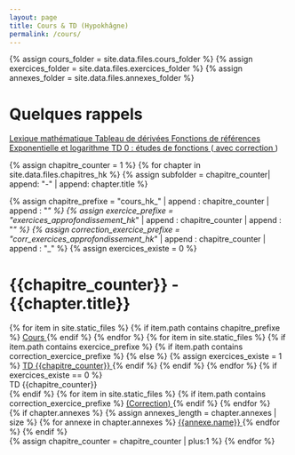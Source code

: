 ```yaml
---
layout: page
title: Cours & TD (Hypokhâgne)
permalink: /cours/
---
```



{% assign cours_folder = site.data.files.cours_folder %}
{% assign exercices_folder = site.data.files.exercices_folder %}
{% assign annexes_folder = site.data.files.annexes_folder %}

<div class="chapter">
	<h1 class="chapter-title">Quelques rappels</h1> 
	<div class="link-container">
		<div class="annexes">
			<a href="{{site.baseurl}}/{{annexes_folder}}/lexique_mathematique_web.pdf">
				<i class="ri-file-fill"></i> 
				<span> Lexique mathématique </span>
			</a>
			<a href="{{site.baseurl}}/{{annexes_folder}}/tableau_derivees_web.pdf">
				<i class="ri-file-fill"></i> 
				<span> Tableau de dérivées </span>
			</a>
			<a href="{{site.baseurl}}/{{annexes_folder}}/fonctions_reference_merged_web.pdf">
				<i class="ri-file-fill"></i> 
				<span> Fonctions de références </span>
			</a>
			<a href="{{site.baseurl}}/{{annexes_folder}}/poster_exp_ln_web.pdf">
				<i class="ri-file-fill"></i> 
				<span> Exponentielle et logarithme </span>
			</a>
			<a href="{{site.baseurl}}/{{annexes_folder}}/hk_td0_etude_fonctions_web.pdf">
				<i class="ri-puzzle-fill"></i> 
				<span> TD 0 : études de fonctions </span>
			</a>
			(<a href="{{site.baseurl}}/{{annexes_folder}}/corr_hk_td0_etude_fonctions_web.pdf">
				<i class="ri-file-fill"></i> 
				<span> avec correction </span>
			</a>)
		</div>
	</div>
</div>

{% assign chapitre_counter = 1 %}
{% for chapter in site.data.files.chapitres_hk %}
{% assign subfolder = chapitre_counter| append: "-" | append: chapter.title %}

{% assign chapitre_prefixe = "cours_hk_" | append : chapitre_counter | append : "_" %}
{% assign exercice_prefixe = "exercices_approfondissement_hk_" | append : chapitre_counter | append : "_" %}
{% assign correction_exercice_prefixe = "corr_exercices_approfondissement_hk_" | append : chapitre_counter | append : "_" %}
{% assign exercices_existe = 0 %}
<div class="chapter">
	<h1 class="chapter-title">{{chapitre_counter}} - {{chapter.title}}</h1> 
	<div class="link-container">
		<div class="cours-exo">
		{% for item in site.static_files %}
			{% if item.path contains chapitre_prefixe %}
				<a href="{{item.path}}"> 
					<i class="ri-book-2-fill"></i> 
					<span> Cours </span> 
				</a> 
			{% endif %}
		{% endfor %}
		{% for item in site.static_files %}
			{% if item.path contains exercice_prefixe %}
			{% if item.path contains correction_exercice_prefixe %}
			{% else %}
				{% assign exercices_existe = 1 %}
				<a href="{{item.path}}">
					<i class="ri-puzzle-fill"></i> 
					<span> TD {{chapitre_counter}} </span>
				</a>
			{% endif %}
			{% endif %}
		{% endfor %}
		{% if exercices_existe == 0 %}
				<div class="link-placeholder"> <i class="ri-puzzle-fill"></i> TD {{chapitre_counter}}</div>
		{% endif %}
		{% for item in site.static_files %}
			{% if item.path contains correction_exercice_prefixe %}
				<a href="{{item.path}}" class ="correction">
					<span> (Correction) </span>
				</a>
			{% endif %}
		{% endfor %}
		</div>
		<div class="annexes">
		{% if chapter.annexes %}
			{% assign annexes_length = chapter.annexes | size %}
			{% for annexe in chapter.annexes %}
				<a href="{{site.baseurl}}/{{cours_folder}}/{{subfolder}}/cours/{{annexe.path}}_web.pdf">
					<i class="ri-file-fill"></i> 
					<span> {{annexe.name}} </span>
				</a>
			{% endfor %}
		{% endif %}
	</div>
	</div>
</div>
{% assign chapitre_counter = chapitre_counter | plus:1 %}
{% endfor %}